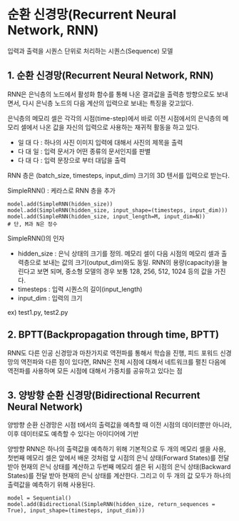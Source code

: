 # 순환 신경망(Recurrent Neural Network, RNN)

입력과 출력을 시퀀스 단위로 처리하는 시퀀스(Sequence) 모델

## 1. 순환 신경망(Recurrent Neural Network, RNN)

RNN은 은닉층의 노드에서 활성화 함수를 통해 나온 결과값을 출력층 방향으로도 보내면서, 다시 은닉층 노드의 다음 계산의 입력으로 보내는 특징을 갖고있다.

은닉층의 메모리 셀은 각각의 시점(time-step)에서 바로 이전 시점에서의 은닉층의 메모리 셀에서 나온 값을 자신의 입력으로 사용하는 재귀적 활동을 하고 있다.

- 일 대 다 : 하나의 사진 이미지 입력에 대해서 사진의 제목을 출력
- 다 대 일 : 입력 문서가 어떤 종류의 문서인지를 판별
- 다 대 다 : 입력 문장으로 부터 대답을 출력

RNN 층은 (batch_size, timesteps, input_dim) 크기의 3D 텐서를 입력으로 받는다.

SimpleRNN() : 케라스로 RNN 층을 추가

```
model.add(SimpleRNN(hidden_size)) 
model.add(SimpleRNN(hidden_size, input_shape=(timesteps, input_dim)))
model.add(SimpleRNN(hidden_size, input_length=M, input_dim=N))
# 단, M과 N은 정수
```

SimpleRNN()의 인자

- hidden_size : 은닉 상태의 크기를 정의. 메모리 셀이 다음 시점의 메모리 셀과 출력층으로 보내는 값의 크기(output_dim)와도 동일. RNN의 용량(capacity)을 늘린다고 보면 되며, 중소형 모델의 경우 보통 128, 256, 512, 1024 등의 값을 가진다.
- timesteps : 입력 시퀀스의 길이(input_length)
- input_dim : 입력의 크기

ex) test1.py, test2.py

## 2. BPTT(Backpropagation through time, BPTT)

RNN도 다른 인공 신경망과 마찬가지로 역전파를 통해서 학습을 진행, 피드 포워드 신경망의 역전파와 다른 점이 있다면, RNN은 전체 시점에 대해서 네트워크를 펼친 다음에 역전파를 사용하며 모든 시점에 대해서 가중치를 공유하고 있다는 점

## 3. 양방향 순환 신경망(Bidirectional Recurrent Neural Network)

양방향 순환 신경망은 시점 t에서의 출력값을 예측할 때 이전 시점의 데이터뿐만 아니라, 이후 데이터로도 예측할 수 있다는 아이디어에 기반

양방향 RNN은 하나의 출력값을 예측하기 위해 기본적으로 두 개의 메모리 셀을 사용, 첫번째 메모리 셀은 앞에서 배운 것처럼 앞 시점의 은닉 상태(Forward States)를 전달받아 현재의 은닉 상태를 계산하고 두번째 메모리 셀은 뒤 시점의 은닉 상태(Backward States)를 전달 받아 현재의 은닉 상태를 계산한다. 그리고 이 두 개의 값 모두가 하나의 출력값을 예측하기 위해 사용된다.

```
model = Sequential()
model.add(Bidirectional(SimpleRNN(hidden_size, return_sequences = True), input_shape=(timesteps, input_dim)))
```
